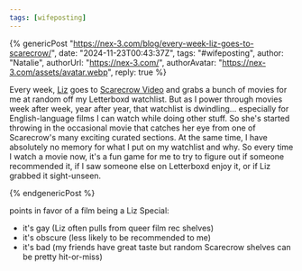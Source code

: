 ```yaml
---
tags: [wifeposting]
---
```


{% genericPost "https://nex-3.com/blog/every-week-liz-goes-to-scarecrow/",
    date: "2024-11-23T00:43:37Z",
    tags: "#wifeposting",
    author: "Natalie",
    authorUrl: "https://nex-3.com/",
    authorAvatar: "https://nex-3.com/assets/avatar.webp",
    reply: true %}
  <p>
    Every week,
    <span class="mention h-card"
      ><a class="p-name u-url u-uid" href="https://seaslug.garden/">Liz</a
      ><data class="p-nickname" value="JhoiraArtificer"></data
      ><data
        class="u-photo"
        value="https://seaslug.garden/wp-content/uploads/2024/09/lizseal-1024x1024.webp"
      ></data
    ></span>
    goes to
    <a href="https://scarecrowvideo.org/">Scarecrow Video</a> and grabs a bunch
    of movies for me at random off my Letterboxd watchlist. But as I power
    through movies week after week, year after year, that watchlist is
    dwindling... especially for English-language films I can watch while doing
    other stuff. So she's started throwing in the occasional movie that catches
    her eye from one of Scarecrow's many exciting curated sections. At the same
    time, I have absolutely no memory for what I put on my watchlist and why. So
    every time I watch a movie now, it's a fun game for me to try to figure out
    if someone recommended it, if I saw someone else on Letterboxd enjoy it, or
    if Liz grabbed it sight-unseen.
  </p>
{% endgenericPost %}

points in favor of a film being a Liz Special:

* it's gay (Liz often pulls from queer film rec shelves)
* it's obscure (less likely to be recommended to me)
* it's bad (my friends have great taste but random Scarecrow shelves can be
  pretty hit-or-miss)
